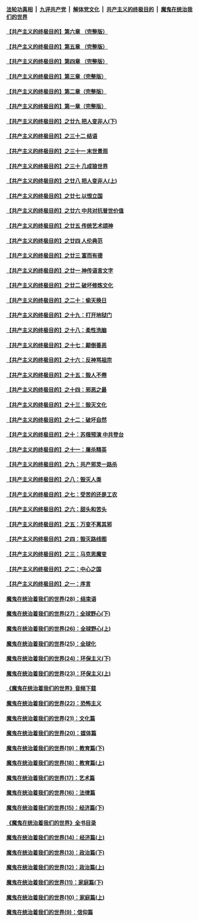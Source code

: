 

####  [法轮功真相](../../../../basic/blob/master/README.md?t=06051601) &nbsp;|&nbsp; [九评共产党](../../../../9ping.md/blob/master/README.md?t=06051601) &nbsp;|&nbsp; [解体党文化](../../../../jtdwh.md/blob/master/README.md?t=06051601)  &nbsp;|&nbsp; [共产主义的终极目的](../../../../gczydzjmd.md/blob/master/README.md?t=06051601) &nbsp;|&nbsp; [魔鬼在统治我们的世界](../../../../mgztzwmdsj.md/blob/master/README.md?t=06051601) 

#### [【共产主义的终极目的】第六章 （完整版）](../pages/nsc422/n11428913.md?t=06051601) 

#### [【共产主义的终极目的】第五章 （完整版）](../pages/nsc422/n11428912.md?t=06051601) 

#### [【共产主义的终极目的】第四章 （完整版）](../pages/nsc422/n11428907.md?t=06051601) 

#### [【共产主义的终极目的】第三章（完整版）](../pages/nsc422/n11428848.md?t=06051601) 

#### [【共产主义的终极目的】第二章（完整版）](../pages/nsc422/n11428831.md?t=06051601) 

#### [【共产主义的终极目的】第一章（完整版）](../pages/nsc422/n11417651.md?t=06051601) 

#### [【共产主义的终极目的】之廿九 把人变非人(下)](../pages/nsc422/n11344140.md?t=06051601) 

#### [【共产主义的终极目的】之三十二 结语](../pages/nsc422/n11360535.md?t=06051601) 

#### [【共产主义的终极目的】之三十一 末世景观](../pages/nsc422/n11351129.md?t=06051601) 

#### [【共产主义的终极目的】之三十 几成狼世界](../pages/nsc422/n11348280.md?t=06051601) 

#### [【共产主义的终极目的】之廿八 把人变非人(上)](../pages/nsc422/n11340492.md?t=06051601) 

#### [【共产主义的终极目的】之廿七 以恨立国](../pages/nsc422/n11336944.md?t=06051601) 

#### [【共产主义的终极目的】之廿六 中共对抗普世价值](../pages/nsc422/n11324785.md?t=06051601) 

#### [【共产主义的终极目的】之廿五 传统艺术颂神](../pages/nsc422/n11296396.md?t=06051601) 

#### [【共产主义的终极目的】之廿四 人伦典范](../pages/nsc422/n11296397.md?t=06051601) 

#### [【共产主义的终极目的】之廿三 富而有德](../pages/nsc422/n11283598.md?t=06051601) 

#### [【共产主义的终极目的】之廿一 神传语言文字](../pages/nsc422/n11263265.md?t=06051601) 

#### [【共产主义的终极目的】之廿二 破坏修炼文化](../pages/nsc422/n11245728.md?t=06051601) 

#### [【共产主义的终极目的】之二十：偷天换日](../pages/nsc422/n11238846.md?t=06051601) 

#### [【共产主义的终极目的】之十九：打开地狱门](../pages/nsc422/n11206376.md?t=06051601) 

#### [【共产主义的终极目的】之十八：柔性洗脑](../pages/nsc422/n11199994.md?t=06051601) 

#### [【共产主义的终极目的】之十七：颠倒善恶](../pages/nsc422/n11179782.md?t=06051601) 

#### [【共产主义的终极目的】之十六：反神骂祖宗](../pages/nsc422/n11166798.md?t=06051601) 

#### [【共产主义的终极目的】之十五：毁人不倦](../pages/nsc422/n11166792.md?t=06051601) 

#### [【共产主义的终极目的】之十四：邪恶之最](../pages/nsc422/n11150249.md?t=06051601) 

#### [【共产主义的终极目的】之十三：毁灭文化](../pages/nsc422/n11135227.md?t=06051601) 

#### [【共产主义的终极目的】之十二：破坏自然](../pages/nsc422/n11135214.md?t=06051601) 

#### [【共产主义的终极目的】之十：苏俄预演 中共登台](../pages/nsc422/n11118424.md?t=06051601) 

#### [【共产主义的终极目的】之十一：屠杀精英](../pages/nsc422/n11118442.md?t=06051601) 

#### [【共产主义的终极目的】之九：共产邪灵一路杀](../pages/nsc422/n11114139.md?t=06051601) 

#### [【共产主义的终极目的】之八：毁灭人类](../pages/nsc422/n11108503.md?t=06051601) 

#### [【共产主义的终极目的】之七：受苦的还是工农](../pages/nsc422/n11101809.md?t=06051601) 

#### [【共产主义的终极目的】之六：甜头和苦头](../pages/nsc422/n11096971.md?t=06051601) 

#### [【共产主义的终极目的】之五：万变不离其邪](../pages/nsc422/n11091285.md?t=06051601) 

#### [【共产主义的终极目的】之四：毁灭路线图](../pages/nsc422/n11086284.md?t=06051601) 

#### [【共产主义的终极目的】之三：马克思魔变](../pages/nsc422/n11061941.md?t=06051601) 

#### [【共产主义的终极目的】之二：中心之国](../pages/nsc422/n11047728.md?t=06051601) 

#### [【共产主义的终极目的】之一：序言](../pages/nsc422/n11086077.md?t=06051601) 

#### [魔鬼在统治着我们的世界(28)：结束语](../pages/nsc422/n10936246.md?t=06051601) 

#### [魔鬼在统治着我们的世界(27)：全球野心(下)](../pages/nsc422/n10928319.md?t=06051601) 

#### [魔鬼在统治着我们的世界(26)：全球野心(上)](../pages/nsc422/n10900318.md?t=06051601) 

#### [魔鬼在统治着我们的世界(25)：全球化](../pages/nsc422/n10788205.md?t=06051601) 

#### [魔鬼在统治着我们的世界(24)：环保主义(下)](../pages/nsc422/n10695307.md?t=06051601) 

#### [魔鬼在统治着我们的世界(23)：环保主义(上)](../pages/nsc422/n10688613.md?t=06051601) 

#### [《魔鬼在统治着我们的世界》音频下载](../pages/nsc422/n10635553.md?t=06051601) 

#### [魔鬼在统治着我们的世界(22)：恐怖主义](../pages/nsc422/n10614727.md?t=06051601) 

#### [魔鬼在统治着我们的世界(21)：文化篇](../pages/nsc422/n10597706.md?t=06051601) 

#### [魔鬼在统治着我们的世界(20)：媒体篇](../pages/nsc422/n10586579.md?t=06051601) 

#### [魔鬼在统治着我们的世界(19)：教育篇(下)](../pages/nsc422/n10564808.md?t=06051601) 

#### [魔鬼在统治着我们的世界(18)：教育篇(上)](../pages/nsc422/n10526970.md?t=06051601) 

#### [魔鬼在统治着我们的世界(17)：艺术篇](../pages/nsc422/n10499093.md?t=06051601) 

#### [魔鬼在统治着我们的世界(16)：法律篇](../pages/nsc422/n10485969.md?t=06051601) 

#### [魔鬼在统治着我们的世界(15)：经济篇(下)](../pages/nsc422/n10469975.md?t=06051601) 

#### [《魔鬼在统治着我们的世界》全书目录](../pages/nsc422/n10464261.md?t=06051601) 

#### [魔鬼在统治着我们的世界(14)：经济篇(上)](../pages/nsc422/n10457370.md?t=06051601) 

#### [魔鬼在统治着我们的世界(13)：政治篇(下)](../pages/nsc422/n10448270.md?t=06051601) 

#### [魔鬼在统治着我们的世界(12)：政治篇(上)](../pages/nsc422/n10444576.md?t=06051601) 

#### [魔鬼在统治着我们的世界(11)：家庭篇(下)](../pages/nsc422/n10440961.md?t=06051601) 

#### [魔鬼在统治着我们的世界(10)：家庭篇(上)](../pages/nsc422/n10435448.md?t=06051601) 

#### [魔鬼在统治着我们的世界(9)：信仰篇](../pages/nsc422/n10432159.md?t=06051601) 

